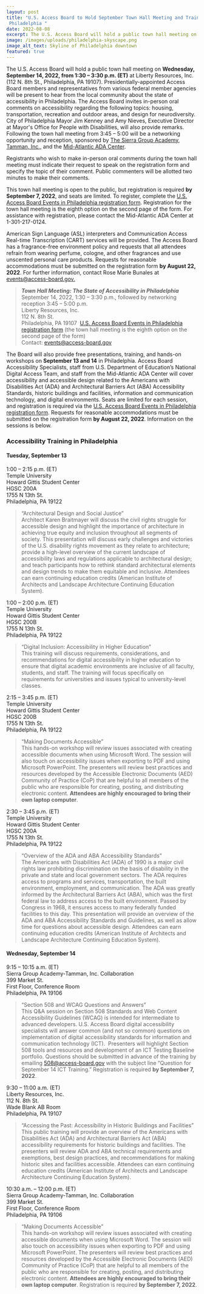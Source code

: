 ```yaml
---
layout: post
title: "U.S. Access Board to Hold September Town Hall Meeting and Trainings in
 Philadelphia "
date: 2022-08-08
excerpt: The U.S. Access Board will hold a public town hall meeting on Wednesday, September 14, 2022, from 1:30 – 3:30 p.m. (ET) at Liberty Resources, Inc. in Philadelphia. Presidentially-appointed Access Board members and representatives from various federal member agencies will be present to hear from the local community about the state of accessibility in Philadelphia. Following the town hall meeting from 3:45 – 5:00 will be a networking opportunity and reception, sponsored by The Sierra Group Academy, Tamman, Inc., and the Mid-Atlantic ADA Center. Additionally, the Board will provide free presentations, trainings, and hands-on workshops on accessibility of the built environment and information and communication technology on September 13 and 14 in Philadelphia. Seats are limited for the town hall and trainings, and registration is required via . . .
image: /images/uploads/philadelphia-skyscape.png
image_alt_text: Skyline of Philadelphia downtown
featured: true
---
```

The U.S. Access Board will hold a public town hall meeting on **Wednesday, September 14, 2022, from 1:30 – 3:30 p.m. (ET)** at Liberty Resources, Inc. (112 N. 8th St., Philadelphia, PA 19107). Presidentially-appointed Access Board members and representatives from various federal member agencies will be present to hear from the local community about the state of accessibility in Philadelphia. The Access Board invites in-person oral comments on accessibility regarding the following topics: housing, transportation, recreation and outdoor areas, and design for neurodiversity. City of Philadelphia Mayor Jim Kenney and Amy Nieves, Executive Director at Mayor's Office for People with Disabilities, will also provide remarks. Following the town hall meeting from 3:45 – 5:00 will be a networking opportunity and reception, sponsored by [The Sierra Group Academy](https://www.thesierragroup.com/), [Tamman, Inc.,](https://tammaninc.com/) and the [Mid-Atlantic ADA Center](https://www.adainfo.org/).

Registrants who wish to make in-person oral comments during the town hall meeting must indicate their request to speak on the registration form and specify the topic of their comment. Public commenters will be allotted two minutes to make their comments.

This town hall meeting is open to the public, but registration is required **by September 7, 2022**, and seats are limited. To register, complete the [U.S. Access Board Events in Philadelphia registration form](https://web.cvent.com/event/7ebeeb80-e968-4510-9bb8-ad1ab901d129/regProcessStep1?RefId=pub&rp=81a1a9d5-f1fa-4b08-b171-8fab1c2d8b14). Registration for the town hall meeting is the eighth option on the second page of the form. For assistance with registration, please contact the Mid-Atlantic ADA Center at 1-301-217-0124. 

American Sign Language (ASL) interpreters and Communication Access Real-time Transcription (CART) services will be provided. The Access Board has a fragrance-free environment policy and requests that all attendees refrain from wearing perfume, cologne, and other fragrances and use unscented personal care products. Requests for reasonable accommodations must be submitted on the registration form **by August 22, 2022**. For further information, contact Rose Marie Bunales at [events@access-board.gov.](mailto:events@access-board.gov) 

> ***Town Hall Meeting: The State of Accessibility in Philadelphia*** \
> September 14, 2022, 1:30 – 3:30 p.m., followed by networking reception 3:45 – 5:00 p.m. \
> Liberty Resources, Inc. \
> 112 N. 8th St. \
> Philadelphia, PA 19107 
> [U.S. Access Board Events in Philadelphia registration form](https://web.cvent.com/event/7ebeeb80-e968-4510-9bb8-ad1ab901d129/regProcessStep1?RefId=pub&rp=81a1a9d5-f1fa-4b08-b171-8fab1c2d8b14) (the town hall meeting is the eighth option on the second page of the form) \
> Contact: [events@access-board.gov](mailto:events@access-board.gov) 

The Board will also provide free presentations, training, and hands-on workshops on **September 13 and 14** in Philadelphia. Access Board Accessibility Specialists, staff from U.S. Department of Education’s National Digital Access Team, and staff from the Mid-Atlantic ADA Center will cover accessibility and accessible design related to the Americans with Disabilities Act (ADA) and Architectural Barriers Act (ABA) Accessibility Standards, historic buildings and facilities, information and communication technology, and digital environments. Seats are limited for each session, and registration is required via the [U.S. Access Board Events in Philadelphia registration form](https://web.cvent.com/event/7ebeeb80-e968-4510-9bb8-ad1ab901d129/regProcessStep1?RefId=pub&rp=81a1a9d5-f1fa-4b08-b171-8fab1c2d8b14). Requests for reasonable accommodations must be submitted on the registration form **by August 22, 2022**. Information on the sessions is below.  

### Accessibility Training in Philadelphia
#### Tuesday, September 13
1:00 – 2:15 p.m. (ET) \
Temple University \
Howard Gittis Student Center \
HGSC 200A \
1755 N 13th St. \
Philadelphia, PA 19122

> “Architectural Design and Social Justice” \
> Architect Karen Braitmayer will discuss the civil rights struggle for accessible design and highlight the importance of architecture in achieving true equity and inclusion throughout all segments of society. This presentation will discuss early challenges and victories of the U.S. disability rights movement as they relate to architecture; provide a high-level overview of the current landscape of accessibility laws and regulations applicable to architectural design; and teach participants how to rethink standard architectural elements and design trends to make them equitable and inclusive. Attendees can earn continuing education credits (American Institute of Architects and Landscape Architecture Continuing Education System). 

1:00 – 2:00 p.m. (ET) \
Temple University \
Howard Gittis Student Center \
HGSC 200B \
1755 N 13th St. \
Philadelphia, PA 19122 

> “Digital Inclusion: Accessibility in Higher Education” \
> This training will discuss requirements, considerations, and recommendations for digital accessibility in higher education to ensure that digital academic environments are inclusive of all faculty, students, and staff. The training will focus specifically on requirements for universities and issues typical to university-level classes. 

2:15 – 3:45 p.m. (ET) \
Temple University \
Howard Gittis Student Center \
HGSC 200B \
1755 N 13th St. \
Philadelphia, PA 19122 

> “Making Documents Accessible” \
> This hands-on workshop will review issues associated with creating accessible documents when using Microsoft Word. The session will also touch on accessibility issues when exporting to PDF and using Microsoft PowerPoint. The presenters will review best practices and resources developed by the Accessible Electronic Documents (AED) Community of Practice (CoP) that are helpful to all members of the public who are responsible for creating, posting, and distributing electronic content. **Attendees are highly encouraged to bring their own laptop computer**. 

2:30 – 3:45 p.m. (ET) \
Temple University \
Howard Gittis Student Center \
HGSC 200A \
1755 N 13th St. \
Philadelphia, PA 19122 

> “Overview of the ADA and ABA Accessibility Standards” \
> The Americans with Disabilities Act (ADA) of 1990 is a major civil rights law prohibiting discrimination on the basis of disability in the private and state and local government sectors. The ADA requires access to programs and services, transportation, the built environment, employment, and communication. The ADA was greatly informed by the Architectural Barriers Act (ABA), which was the first federal law to address access to the built environment. Passed by Congress in 1968, it ensures access to many federally funded facilities to this day. This presentation will provide an overview of the ADA and ABA Accessibility Standards and Guidelines, as well as allow time for questions about accessible design. Attendees can earn continuing education credits (American Institute of Architects and Landscape Architecture Continuing Education System).  

#### Wednesday, September 14
9:15 – 10:15 a.m. (ET) \
Sierra Group Academy-Tamman, Inc. Collaboration \
399 Market St. \
First Floor, Conference Room \
Philadelphia, PA 19106 

> “Section 508 and WCAG Questions and Answers” \
> This Q&A session on Section 508 Standards and Web Content Accessibility Guidelines (WCAG) is intended for intermediate to advanced developers. U.S. Access Board digital accessibility specialists will answer common (and not so common) questions on implementation of digital accessibility standards for information and communication technology (ICT).  Presenters will highlight Section 508 tools and resources and development of an ICT Testing Baseline portfolio. Questions should be submitted in advance of the training by emailing [508@access-board.gov](mailto:508@access-board.gov) with the subject line “Question for September 14 ICT Training.” Registration is required **by September 7, 2022**. 

9:30 – 11:00 a.m. (ET) \
Liberty Resources, Inc. \
112 N. 8th St. \
Wade Blank AB Room \
Philadelphia, PA 19107 

> “Accessing the Past: Accessibility in Historic Buildings and Facilities” \
> This public training will provide an overview of the Americans with Disabilities Act (ADA) and Architectural Barriers Act (ABA) accessibility requirements for historic buildings and facilities. The presenters will review ADA and ABA technical requirements and exemptions, best design practices, and recommendations for making historic sites and facilities accessible. Attendees can earn continuing education credits (American Institute of Architects and Landscape Architecture Continuing Education System). 

10:30 a.m. – 12:00 p.m. (ET) \
Sierra Group Academy-Tamman, Inc. Collaboration \
399 Market St. \
First Floor, Conference Room \
Philadelphia, PA 19106 

> “Making Documents Accessible” \
> This hands-on workshop will review issues associated with creating accessible documents when using Microsoft Word. The session will also touch on accessibility issues when exporting to PDF and using Microsoft PowerPoint. The presenters will review best practices and resources developed by the Accessible Electronic Documents (AED) Community of Practice (CoP) that are helpful to all members of the public who are responsible for creating, posting, and distributing electronic content. **Attendees are highly encouraged to bring their own laptop computer**. Registration is required **by September 7, 2022**.
